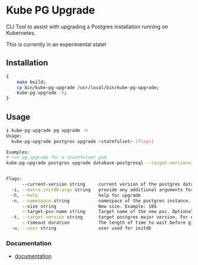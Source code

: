 # Kube PG Upgrade

CLI Tool to assist with upgrading a Postgres installation running on Kubernetes.

This is currently in an experimental state!

## Installation

```bash
{
    make build;
    cp bin/kube-pg-upgrade /usr/local/bin/kube-pg-upgrade;
    kube-pg-upgrade -h;
}
```

## Usage

```bash
❯ kube-pg-upgrade pg upgrade -h
Usage:
  kube-pg-upgrade postgres upgrade <statefulset> [flags]

Examples:
# run pg_upgrade for a statefulset pod
kube-pg-upgrade postgres upgrade database-postgresql --target-version=15 --current-version=11


Flags:
      --current-version string     current version of the postgres database. Optional, will attempt auto discovery if left blank. For example: 9.6, 14, 15, 16, etc..
  -i, --extra-initdb-args string   provide any additional arguments for init-db. Use the same arguments that were provided when the database was originally created. See https://www.postgresql.org/docs/current/pgupgrade.html. Otherwise will attempt to auto detect.
  -h, --help                       help for upgrade
  -n, --namespace string           namespace of the postgres instance. Default is the configured namespace in your kubecontext.
      --size string                New size. Example: 10G
      --target-pvc-name string     Target name of the new pvc. Optional, will use current name by default
  -t, --target-version string      target postgres major version. For example: 14, 15, 16, etc..
      --timeout duration           The length of time to wait before giving up, zero means infinite
  -u, --user string                user used for initdb
```

### Documentation

- [documentation](docs/kube-pg-upgrade.md)
